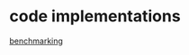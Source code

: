 # code implementations

[benchmarking](https://github.com/andyytea/gobook/tree/main/ch1/exercises/ex1.3)
